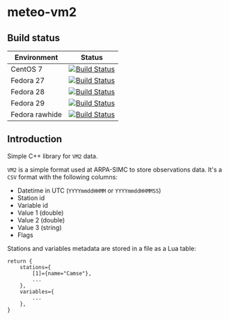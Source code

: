 # meteo-vm2

## Build status

| Environment | Status |
| ----------- | ------ |
| CentOS 7    | [![Build Status](https://badges.herokuapp.com/travis/ARPA-SIMC/meteo-vm2?branch=master&env=DOCKER_IMAGE=centos:7&label=centos7)](https://travis-ci.org/ARPA-SIMC/meteo-vm2) |
| Fedora 27   | [![Build Status](https://badges.herokuapp.com/travis/ARPA-SIMC/meteo-vm2?branch=master&env=DOCKER_IMAGE=fedora:27&label=fedora27)](https://travis-ci.org/ARPA-SIMC/meteo-vm2) |
| Fedora 28   | [![Build Status](https://badges.herokuapp.com/travis/ARPA-SIMC/meteo-vm2?branch=master&env=DOCKER_IMAGE=fedora:28&label=fedora28)](https://travis-ci.org/ARPA-SIMC/meteo-vm2) |
| Fedora 29   | [![Build Status](https://badges.herokuapp.com/travis/ARPA-SIMC/meteo-vm2?branch=master&env=DOCKER_IMAGE=fedora:29&label=fedora29)](https://travis-ci.org/ARPA-SIMC/meteo-vm2) |
| Fedora rawhide | [![Build Status](https://badges.herokuapp.com/travis/ARPA-SIMC/meteo-vm2?branch=master&env=DOCKER_IMAGE=fedora:rawhide&label=fedorarawhide)](https://travis-ci.org/ARPA-SIMC/meteo-vm2) |


## Introduction

Simple C++ library for `VM2` data.

`VM2` is a simple format used at ARPA-SIMC to store observations data. It's a
`CSV` format with the following columns:

- Datetime in UTC (`YYYYmmddHHMM` or `YYYYmmddHHMMSS`)
- Station id
- Variable id
- Value 1 (double)
- Value 2 (double)
- Value 3 (string)
- Flags

Stations and variables metadata are stored in a file as a Lua table:

```
return {
    stations={
        [1]={name="Camse"},
        ...
    },
    variables={
        ...
    },
}
```
